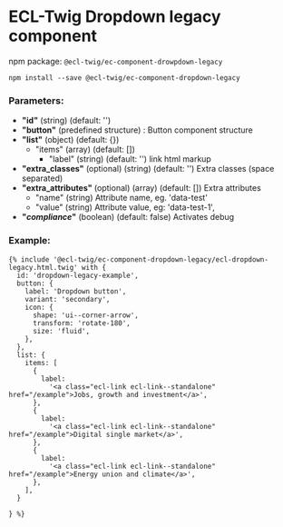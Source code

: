 # ECL-Twig Dropdown legacy component

npm package: `@ecl-twig/ec-component-drowpdown-legacy`

```shell
npm install --save @ecl-twig/ec-component-dropdown-legacy
```

### Parameters:

- **"id"** (string) (default: '')
- **"button"** (predefined structure) : Button component structure
- **"list"** (object) (default: {})
  - "items" (array) (default: [])
    - "label" (string) (default: '') link html markup
- **"extra_classes"** (optional) (string) (default: '') Extra classes (space separated)
- **"extra_attributes"** (optional) (array) (default: []) Extra attributes
  - "name" (string) Attribute name, eg. 'data-test'
  - "value" (string) Attribute value, eg: 'data-test-1',
- **"_compliance_"** (boolean) (default: false) Activates debug

### Example:

<!-- prettier-ignore -->
```twig
{% include '@ecl-twig/ec-component-dropdown-legacy/ecl-dropdown-legacy.html.twig' with { 
  id: 'dropdown-legacy-example',  
  button: {  
    label: 'Dropdown button',  
    variant: 'secondary',  
    icon: {  
      shape: 'ui--corner-arrow',  
      transform: 'rotate-180',  
      size: 'fluid',  
    },  
  },  
  list: {  
    items: [  
      {  
        label:  
          '<a class="ecl-link ecl-link--standalone" href="/example">Jobs, growth and investment</a>',  
      },  
      {  
        label:  
          '<a class="ecl-link ecl-link--standalone" href="/example">Digital single market</a>',  
      },  
      {  
        label:  
          '<a class="ecl-link ecl-link--standalone" href="/example">Energy union and climate</a>',  
      },  
    ],  
  }

} %}
```
